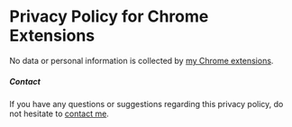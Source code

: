 # Privacy Policy for Chrome Extensions

No data or personal information is collected by [my Chrome extensions](https://chrome.google.com/webstore/search/%22sindre%20sorhus%22?_category=extensions).

##### Contact

If you have any questions or suggestions regarding this privacy policy, do not hesitate to [contact me](https://sindresorhus.com/contact).
